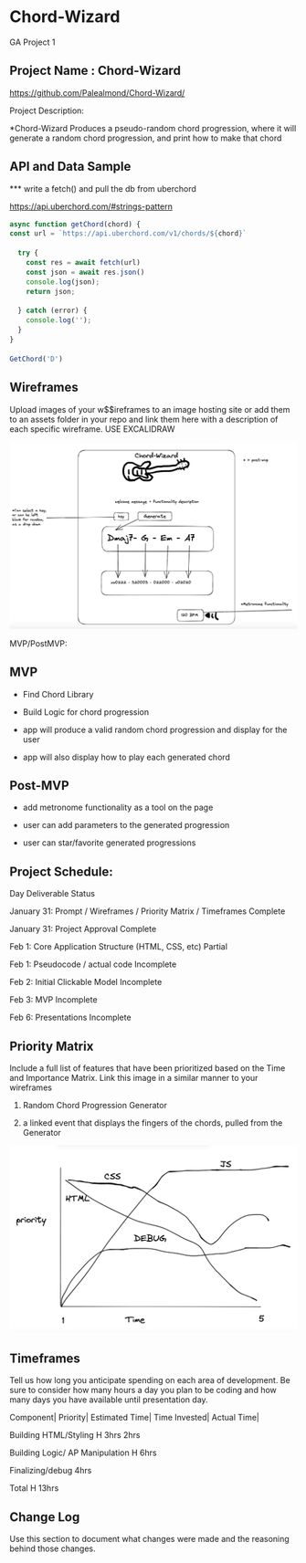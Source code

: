 # Chord-Wizard
GA Project 1

## Project Name : Chord-Wizard

https://github.com/Palealmond/Chord-Wizard/

Project Description:
 
*Chord-Wizard Produces a pseudo-random chord progression, where it will generate a random chord progression, and print how to make that chord
## API and Data Sample

*** write a fetch() and pull the db from uberchord

https://api.uberchord.com/#strings-pattern




```js
async function getChord(chord) {
const url = `https://api.uberchord.com/v1/chords/${chord}`

  try {
    const res = await fetch(url)
    const json = await res.json()
    console.log(json);
    return json;
  
  } catch (error) {
    console.log('');
  }
}

GetChord('D')
```

## Wireframes
Upload images of your w$$ireframes to an image hosting site or add them to an assets folder in your repo and link them here with a description of each specific wireframe.
USE EXCALIDRAW

![image](/Images/Wireframe.png)


MVP/PostMVP:

## MVP

- Find Chord Library

- Build Logic for chord progression

- app will produce a valid random chord progression and display for the user

- app will also display how to play each generated chord

## Post-MVP

- add metronome functionality as a tool on the page

- user can add parameters to the generated progression

- user can star/favorite generated progressions


## Project Schedule:


Day	Deliverable	Status

January 31:	Prompt / Wireframes / Priority Matrix / Timeframes	Complete

January 31:		Project Approval	Complete

Feb 1:		Core Application Structure (HTML, CSS, etc) Partial

Feb 1:		Pseudocode / actual code	Incomplete

Feb 2:		Initial Clickable Model	Incomplete

Feb 3:	MVP	Incomplete

Feb 6:	Presentations	Incomplete

## Priority Matrix
Include a full list of features that have been prioritized based on the Time and Importance Matrix. Link this image in a similar manner to your wireframes

1) Random Chord Progression Generator

2) a linked event that displays the fingers of the chords, pulled from the Generator

![img](/Images/matrix.png)


## Timeframes
Tell us how long you anticipate spending on each area of development. Be sure to consider how many hours a day you plan to be coding and how many days you have available until presentation day.

Component|	Priority|	Estimated Time|	Time Invested|	Actual Time|

Building HTML/Styling	H	  3hrs            2hrs

Building Logic/ AP Manipulation	H	6hrs

Finalizing/debug	4hrs

Total	H	13hrs	

## Change Log
Use this section to document what changes were made and the reasoning behind those changes.

